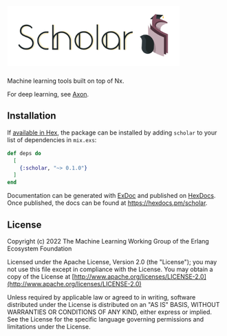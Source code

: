 <h1><img src="./scholar.png" alt="Scholar" width="400"></h1>

Machine learning tools built on top of Nx.

For deep learning, see [Axon](https://github.com/elixir-nx/axon).

## Installation

If [available in Hex](https://hex.pm/docs/publish), the package can be installed
by adding `scholar` to your list of dependencies in `mix.exs`:

```elixir
def deps do
  [
    {:scholar, "~> 0.1.0"}
  ]
end
```

Documentation can be generated with [ExDoc](https://github.com/elixir-lang/ex_doc)
and published on [HexDocs](https://hexdocs.pm). Once published, the docs can
be found at <https://hexdocs.pm/scholar>.

## License

Copyright (c) 2022 The Machine Learning Working Group of the Erlang Ecosystem Foundation

Licensed under the Apache License, Version 2.0 (the "License");
you may not use this file except in compliance with the License.
You may obtain a copy of the License at [http://www.apache.org/licenses/LICENSE-2.0](http://www.apache.org/licenses/LICENSE-2.0)

Unless required by applicable law or agreed to in writing, software
distributed under the License is distributed on an "AS IS" BASIS,
WITHOUT WARRANTIES OR CONDITIONS OF ANY KIND, either express or implied.
See the License for the specific language governing permissions and
limitations under the License.

